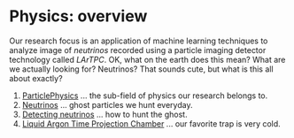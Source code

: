 # Physics: overview

Our research focus is an application of machine learning techniques to analyze image of _neutrinos_ recorded using a particle imaging detector technology called _LArTPC_. OK, what on the earth does this mean? What are we actually looking for? Neutrinos? That sounds cute, but what is this all about exactly?

1. [ParticlePhysics](ParticlePhysics.md) ... the sub-field of physics our research belongs to.
2. [Neutrinos](Neutrinos.md) ... ghost particles we hunt everyday.
3. [Detecting neutrinos](DetectingNeutrinos.md) ... how to hunt the ghost.
4. [Liquid Argon Time Projection Chamber](Lartpc.md) ... our favorite trap is very cold.